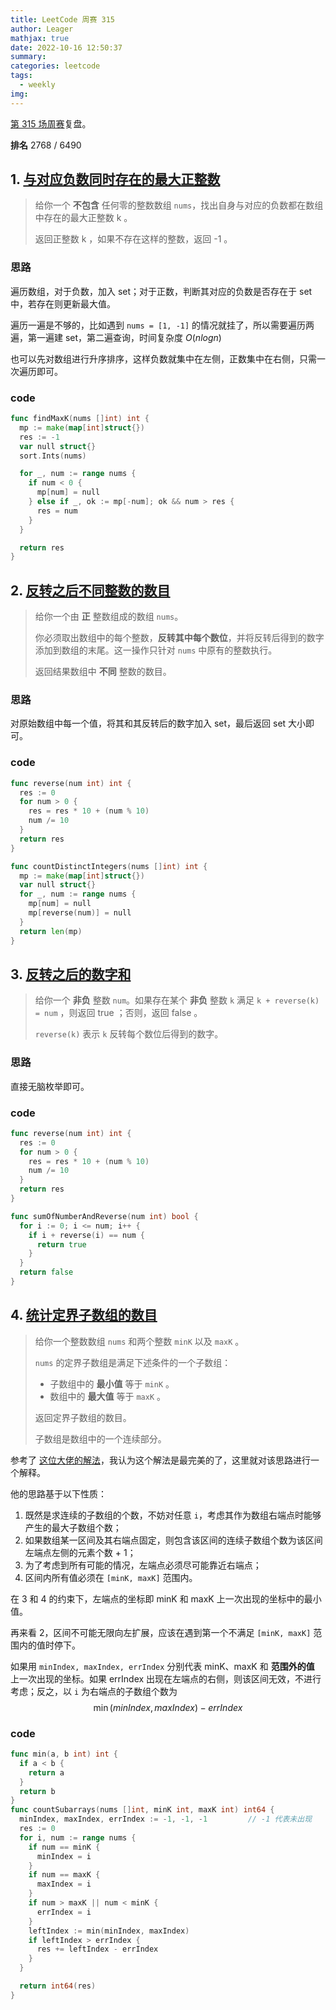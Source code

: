 ```yaml
---
title: LeetCode 周赛 315
author: Leager
mathjax: true
date: 2022-10-16 12:50:37
summary:
categories: leetcode
tags:
  - weekly
img:
---
```


[第 315 场周赛](https://leetcode.cn/contest/weekly-contest-315/)复盘。

**排名** 2768 / 6490

<!--more-->

## 1. [与对应负数同时存在的最大正整数](https://leetcode.cn/problems/largest-positive-integer-that-exists-with-its-negative/)

> 给你一个 **不包含** 任何零的整数数组 `nums`，找出自身与对应的负数都在数组中存在的最大正整数 k 。
>
> 返回正整数 k ，如果不存在这样的整数，返回 -1 。
>

### 思路

遍历数组，对于负数，加入 set；对于正数，判断其对应的负数是否存在于 set 中，若存在则更新最大值。

遍历一遍是不够的，比如遇到 `nums = [1, -1]` 的情况就挂了，所以需要遍历两遍，第一遍建 set，第二遍查询，时间复杂度 $O(nlogn)$

也可以先对数组进行升序排序，这样负数就集中在左侧，正数集中在右侧，只需一次遍历即可。

### code

```go 与对应负数同时存在的最大正整数
func findMaxK(nums []int) int {
  mp := make(map[int]struct{})
  res := -1
  var null struct{}
  sort.Ints(nums)

  for _, num := range nums {
    if num < 0 {
      mp[num] = null
    } else if _, ok := mp[-num]; ok && num > res {
      res = num
    }
  }

  return res
}
```

## 2. [反转之后不同整数的数目](https://leetcode.cn/problems/count-number-of-distinct-integers-after-reverse-operations/)

> 给你一个由 **正** 整数组成的数组 `nums`。
>
> 你必须取出数组中的每个整数，**反转其中每个数位**，并将反转后得到的数字添加到数组的末尾。这一操作只针对 `nums` 中原有的整数执行。
>
> 返回结果数组中 **不同** 整数的数目。
>

### 思路

对原始数组中每一个值，将其和其反转后的数字加入 set，最后返回 set 大小即可。

### code

```go 反转之后不同整数的数目
func reverse(num int) int {
  res := 0
  for num > 0 {
    res = res * 10 + (num % 10)
    num /= 10
  }
  return res
}

func countDistinctIntegers(nums []int) int {
  mp := make(map[int]struct{})
  var null struct{}
  for _, num := range nums {
    mp[num] = null
    mp[reverse(num)] = null
  }
  return len(mp)
}
```

## 3. [反转之后的数字和](https://leetcode.cn/problems/sum-of-number-and-its-reverse/)

> 给你一个 **非负** 整数 `num`。如果存在某个 **非负** 整数 `k` 满足 `k + reverse(k) = num`  ，则返回 true ；否则，返回 false 。
>
> `reverse(k)` 表示 `k` 反转每个数位后得到的数字。

### 思路

直接无脑枚举即可。

### code

```go 反转之后的数字和
func reverse(num int) int {
  res := 0
  for num > 0 {
    res = res * 10 + (num % 10)
    num /= 10
  }
  return res
}

func sumOfNumberAndReverse(num int) bool {
  for i := 0; i <= num; i++ {
    if i + reverse(i) == num {
      return true
    }
  }
  return false
}
```

## 4. [统计定界子数组的数目](https://leetcode.cn/problems/count-subarrays-with-fixed-bounds/)

> 给你一个整数数组 `nums` 和两个整数 `minK` 以及 `maxK` 。
>
> `nums` 的定界子数组是满足下述条件的一个子数组：
>
> - 子数组中的 **最小值** 等于 `minK` 。
> - 数组中的 **最大值** 等于 `maxK` 。
>
> 返回定界子数组的数目。
>
> 子数组是数组中的一个连续部分。
>

参考了 [这位大佬的解法](https://leetcode.cn/problems/count-subarrays-with-fixed-bounds/solution/jian-ji-xie-fa-pythonjavacgo-by-endlessc-gag2/)，我认为这个解法是最完美的了，这里就对该思路进行一个解释。

他的思路基于以下性质：

1. 既然是求连续的子数组的个数，不妨对任意 `i`，考虑其作为数组右端点时能够产生的最大子数组个数；
2. 如果数组某一区间及其右端点固定，则包含该区间的连续子数组个数为该区间左端点左侧的元素个数 + 1；
3. 为了考虑到所有可能的情况，左端点必须尽可能靠近右端点；
4. 区间内所有值必须在 `[minK, maxK]` 范围内。

在 3 和 4 的约束下，左端点的坐标即 minK 和 maxK 上一次出现的坐标中的最小值。

再来看 2，区间不可能无限向左扩展，应该在遇到第一个不满足 `[minK, maxK]` 范围内的值时停下。

如果用 `minIndex, maxIndex, errIndex` 分别代表 minK、maxK 和 **范围外的值** 上一次出现的坐标。如果 errIndex 出现在左端点的右侧，则该区间无效，不进行考虑；反之，以 `i` 为右端点的子数组个数为
$$
\min(minIndex, maxIndex) - errIndex
$$

### code

```go 统计定界子数组的数目
func min(a, b int) int {
  if a < b {
    return a
  }
  return b
}
func countSubarrays(nums []int, minK int, maxK int) int64 {
  minIndex, maxIndex, errIndex := -1, -1, -1	     // -1 代表未出现
  res := 0
  for i, num := range nums {
    if num == minK {
      minIndex = i
    }
    if num == maxK {
      maxIndex = i
    }
    if num > maxK || num < minK {
      errIndex = i
    }
    leftIndex := min(minIndex, maxIndex)
    if leftIndex > errIndex {
      res += leftIndex - errIndex
    }
  }

  return int64(res)
}
```


